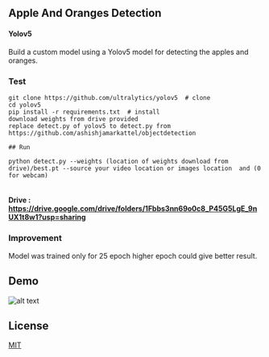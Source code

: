 ## Apple And Oranges Detection 


#### Yolov5

Build a custom model using a Yolov5 model for detecting the apples
and oranges. 





### Test

```
git clone https://github.com/ultralytics/yolov5  # clone
cd yolov5
pip install -r requirements.txt  # install
download weights from drive provided
replace detect.py of yolov5 to detect.py from https://github.com/ashishjamarkattel/objectdetection 

## Run

python detect.py --weights (location of weights download from drive)/best.pt --source your video location or images location  and (0 for webcam)


```
#### Drive : https://drive.google.com/drive/folders/1Fbbs3nn69o0c8_P45G5LgE_9nUX1t8w1?usp=sharing
### Improvement 

Model was trained only for 25 epoch higher epoch could give better result.

## Demo


![alt text]([https://imgur.com/a/8Mn56Rr](https://imgur.com/gallery/8Mn56Rr))



## License

[MIT](https://choosealicense.com/licenses/mit/)

